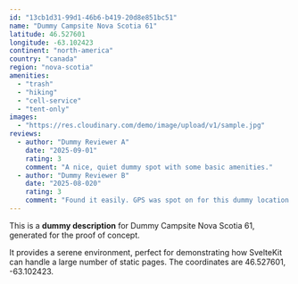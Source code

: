 ```yaml
---
id: "13cb1d31-99d1-46b6-b419-20d8e851bc51"
name: "Dummy Campsite Nova Scotia 61"
latitude: 46.527601
longitude: -63.102423
continent: "north-america"
country: "canada"
region: "nova-scotia"
amenities:
  - "trash"
  - "hiking"
  - "cell-service"
  - "tent-only"
images:
  - "https://res.cloudinary.com/demo/image/upload/v1/sample.jpg"
reviews:
  - author: "Dummy Reviewer A"
    date: "2025-09-01"
    rating: 3
    comment: "A nice, quiet dummy spot with some basic amenities."
  - author: "Dummy Reviewer B"
    date: "2025-08-020"
    rating: 3
    comment: "Found it easily. GPS was spot on for this dummy location."
---
```


This is a **dummy description** for Dummy Campsite Nova Scotia 61, generated for the proof of concept.

It provides a serene environment, perfect for demonstrating how SvelteKit can handle a large number of static pages. The coordinates are 46.527601, -63.102423.
